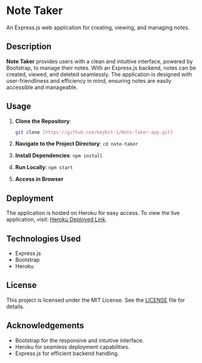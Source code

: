 # Note Taker

An Express.js web application for creating, viewing, and managing notes.


## Description

**Note Taker** provides users with a clean and intuitive interface, powered by Bootstrap, to manage their notes. With an Express.js backend, notes can be created, viewed, and deleted seamlessly. The application is designed with user-friendliness and efficiency in mind, ensuring notes are easily accessible and manageable.

## Usage

1. **Clone the Repository**: 
   ```bash
   git clone [https://github.com/keybit-1/Note-Taker-app.git]

2. **Navigate to the Project Directory**:
`cd note-taker`

3. **Install Dependencies**:
`npm install`

4. **Run Locally**:
`npm start`

5. **Access in Browser**

## Deployment
The application is hosted on Heroku for easy access. To view the live application, visit: [Heroku Deployed Link](https://ths-note-app-216bf97f5052.herokuapp.com).

## Technologies Used
- Express.js
- Bootstrap
- Heroku

## License
This project is licensed under the MIT License. See the [LICENSE](LICENSE) file for details.

## Acknowledgements
- Bootstrap for the responsive and intuitive interface.
- Heroku for seamless deployment capabilities.
- Express.js for efficient backend handling.